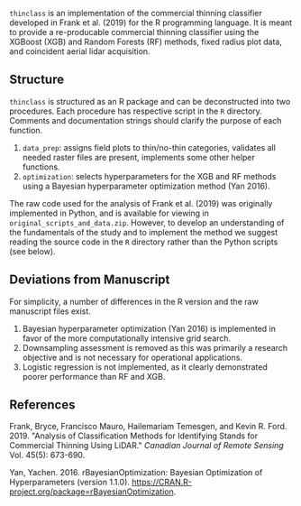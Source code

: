 `thinclass` is an implementation of the commercial thinning classifier developed in Frank et al. (2019) for the R programming language.
It is meant to provide a re-producable commercial thinning classifier using the XGBoost (XGB) and Random Forests (RF) methods, fixed radius plot data, and coincident
aerial lidar acquisition.

## Structure

`thinclass` is structured as an R package and can be deconstructed into two procedures. Each procedure has respective script in the `R` directory.
Comments and documentation strings should clarify the purpose of each function.

1. `data_prep`: assigns field plots to thin/no-thin categories, validates all needed raster files are present, implements some other helper functions.
2. `optimization`: selects hyperparameters for the XGB and RF methods using a Bayesian hyperparameter optimization method (Yan 2016).

The raw code used for the analysis of Frank et al. (2019) was originally implemented in Python, and is available for viewing in `original_scripts_and_data.zip`.
However, to develop an understanding of the fundamentals of the study and to implement the method we suggest reading the source code in the `R`
directory rather than the Python scripts (see below).

## Deviations from Manuscript

For simplicity, a number of differences in the R version and the raw manuscript files exist.

1. Bayesian hyperparameter optimization (Yan 2016) is implemented in favor of the more computationally intensive grid search.
2. Downsampling assessment is removed as this was primarily a research objective and is not necessary for operational applications.
3. Logistic regression is not implemented, as it clearly demonstrated poorer performance than RF and XGB.

## References

Frank, Bryce, Francisco Mauro, Hailemariam Temesgen, and Kevin R. Ford. 2019. "Analysis of Classification Methods for Identifying Stands for Commercial Thinning Using LiDAR." *Canadian Journal of Remote Sensing* Vol. 45(5): 673-690.

Yan, Yachen. 2016. rBayesianOptimization: Bayesian Optimization of Hyperparameters (version 1.1.0). https://CRAN.R-project.org/package=rBayesianOptimization.
